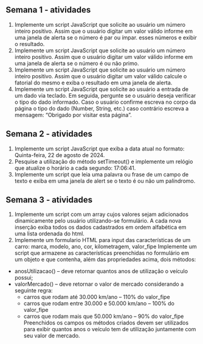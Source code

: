 ## Semana 1 - atividades

1. Implemente um script JavaScript que solicite ao usuário um número inteiro positivo. Assim que o usuário digitar um valor válido informe em uma janela de alerta se o número é par ou ímpar.
esses números e exibir o resultado.
2. Implemente um script JavaScript que solicite ao usuário um número inteiro positivo. Assim que o usuário digitar um valor válido informe em uma janela de alerta se o número é ou não primo.
3. Implemente um script JavaScript que solicite ao usuário um número inteiro positivo. Assim que o usuário digitar um valor válido calcule o fatorial do mesmo e exiba o resultado em uma janela de alerta.
4. Implemente um script JavaScript que solicite ao usuário a entrada de um dado via teclado. Em seguida, pergunte se o usuário deseja verificar o tipo do dado informado. Caso o usuário confirme escreva no corpo da página o tipo
do dado (Number, String, etc.) caso contrário escreva a mensagem: “Obrigado por visitar esta página”.

## Semana 2 - atividades

1. Implemente um script JavaScript que exiba a data atual no formato: Quinta-feira, 22 de agosto de 2024.
2. Pesquise a utilização do método setTimeout() e implemente um relógio que atualize o horário a cada segundo: 17:06:41.
3. Implemente um script que leia uma palavra ou frase de um campo de texto e exiba em uma janela de alert se o texto é ou não um palíndromo.

## Semana 3 - atividades
1. Implemente um script com um array cujos valores sejam adicionados dinamicamente pelo usuário utilizando-se formulário. A cada nova inserção exiba todos os dados cadastrados em ordem alfabética em uma lista ordenada do html.
2. Implemente um formulario HTML para input das características de um carro: marca, modelo, ano, cor, kilometragem, valor_fipe
Implemente um script que armazene as características preenchidas no formulário em um objeto e que contenha, além das propriedades acima, dois métodos:
- anosUtilizacao() – deve retornar quantos anos de utilização o veículo possui;
- valorMercado() – deve retornar o valor de mercado considerando a seguinte regra:
    - carros que rodam até 30.000 km/ano – 110% do valor_fipe
    - carros que rodam entre 30.000 e 50.000 km/ano – 100% do valor_fipe
    - carros que rodam mais que 50.000 km/ano – 90% do valor_fipe
Preenchidos os campos os métodos criados devem ser utilizados para exibir quantos anos o veículo tem de utilização juntamente com seu valor de mercado.